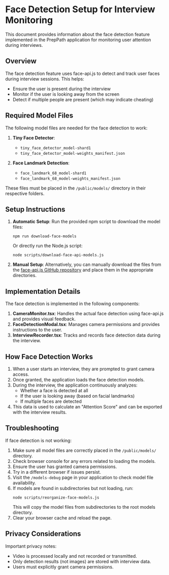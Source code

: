 # Face Detection Setup for Interview Monitoring

This document provides information about the face detection feature implemented in the PrepPath application for monitoring user attention during interviews.

## Overview

The face detection feature uses face-api.js to detect and track user faces during interview sessions. This helps:
- Ensure the user is present during the interview
- Monitor if the user is looking away from the screen
- Detect if multiple people are present (which may indicate cheating)

## Required Model Files

The following model files are needed for the face detection to work:

1. **Tiny Face Detector**:
   - `tiny_face_detector_model-shard1`
   - `tiny_face_detector_model-weights_manifest.json`

2. **Face Landmark Detection**:
   - `face_landmark_68_model-shard1`
   - `face_landmark_68_model-weights_manifest.json`

These files must be placed in the `/public/models/` directory in their respective folders.

## Setup Instructions

1. **Automatic Setup**:
   Run the provided npm script to download the model files:
   ```
   npm run download-face-models
   ```
   
   Or directly run the Node.js script:
   ```
   node scripts/download-face-api-models.js
   ```

2. **Manual Setup**:
   Alternatively, you can manually download the files from the [face-api.js GitHub repository](https://github.com/justadudewhohacks/face-api.js/tree/master/weights) and place them in the appropriate directories.

## Implementation Details

The face detection is implemented in the following components:

1. **CameraMonitor.tsx**: Handles the actual face detection using face-api.js and provides visual feedback.
2. **FaceDetectionModal.tsx**: Manages camera permissions and provides instructions to the user.
3. **InterviewRecorder.tsx**: Tracks and records face detection data during the interview.

## How Face Detection Works

1. When a user starts an interview, they are prompted to grant camera access.
2. Once granted, the application loads the face detection models.
3. During the interview, the application continuously analyzes:
   - Whether a face is detected at all
   - If the user is looking away (based on facial landmarks)
   - If multiple faces are detected
4. This data is used to calculate an "Attention Score" and can be exported with the interview results.

## Troubleshooting

If face detection is not working:

1. Make sure all model files are correctly placed in the `/public/models/` directory.
2. Check browser console for any errors related to loading the models.
3. Ensure the user has granted camera permissions.
4. Try in a different browser if issues persist.
5. Visit the `/models-debug` page in your application to check model file availability.
6. If models are found in subdirectories but not loading, run:
   ```
   node scripts/reorganize-face-models.js
   ```
   This will copy the model files from subdirectories to the root models directory.
7. Clear your browser cache and reload the page.

## Privacy Considerations

Important privacy notes:
- Video is processed locally and not recorded or transmitted.
- Only detection results (not images) are stored with interview data.
- Users must explicitly grant camera permissions.